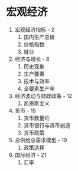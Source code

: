 # 宏观经济

1. 宏观经济指标 - 2
    1. 国内生产总值
    2. 价格指数
    3. 就业
2. 经济与增长 - 8
    1. 历史现象
    2. 生产要素
    3. 技术与效率
    4. 全要素生产率
3. 经济波动与财政政策 - 12
    1. 凯恩斯主义
4. 货币 - 15
    1. 货币数量论
    2. 货币银行与货币创造
    3. 货币政策
5. 总供给总需求模型 - 19
    1. 政策选择
6. 国际经济 - 21
    1. 汇率